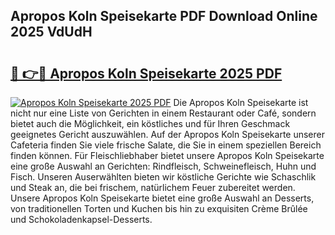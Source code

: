 ## Apropos Koln Speisekarte PDF Download Online 2025 VdUdH

# <h2><a href="http://gccceg.nevu.top/?p=Apropos+Koln+Speisekarte">🔗 👉🔴 Apropos Koln Speisekarte 2025 PDF</a></h2>

[![Apropos Koln Speisekarte 2025 PDF](https://i.imgur.com/dBaPXMq.png)](http://gccceg.nevu.top/?p=Apropos+Koln+Speisekarte)
Die Apropos Koln Speisekarte ist nicht nur eine Liste von Gerichten in einem Restaurant oder Café, sondern bietet auch die Möglichkeit, ein köstliches und für Ihren Geschmack geeignetes Gericht auszuwählen. Auf der Apropos Koln Speisekarte unserer Cafeteria finden Sie viele frische Salate, die Sie in einem speziellen Bereich finden können. Für Fleischliebhaber bietet unsere Apropos Koln Speisekarte eine große Auswahl an Gerichten: Rindfleisch, Schweinefleisch, Huhn und Fisch. Unseren Auserwählten bieten wir köstliche Gerichte wie Schaschlik und Steak an, die bei frischem, natürlichem Feuer zubereitet werden. Unsere Apropos Koln Speisekarte bietet eine große Auswahl an Desserts, von traditionellen Torten und Kuchen bis hin zu exquisiten Crème Brûlée und Schokoladenkapsel-Desserts.
